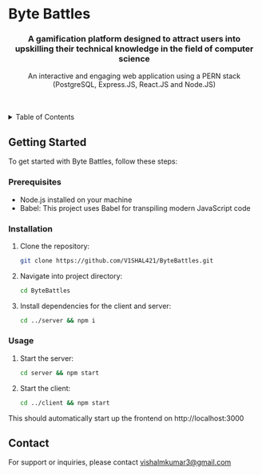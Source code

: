 # Byte Battles

<a name="readme-top"></a>

<h3 align="center">A gamification platform designed to attract users into upskilling their technical knowledge in the field of computer science</h3>

  <p align="center">
    An interactive and engaging web application using a PERN stack (PostgreSQL, Express.JS, React.JS and Node.JS)
    <br />
    <br />
    <br />
  </p>

<!-- TABLE OF CONTENTS -->
<details>
  <summary>Table of Contents</summary>
  <ol>
    <li>
      <a>Getting Started</a>
      <ul>
        <li><a>Prerequisites</a></li>
        <li><a>Installation</a></li>
        <li><a>Usage</a></li>
      </ul>
    </li>
    <li>
      <a>Contact</a>
    </li>
  </ol>
</details>

  ## Getting Started

To get started with Byte Battles, follow these steps:

### Prerequisites

- Node.js installed on your machine
- Babel: This project uses Babel for transpiling modern JavaScript code

### Installation

1. Clone the repository:
   ```sh
   git clone https://github.com/V1SHAL421/ByteBattles.git
   ```
2. Navigate into project directory:
   ```sh
   cd ByteBattles
   ``` 
3. Install dependencies for the client and server:
   ```sh
   cd ../server && npm i
   ```

### Usage

1. Start the server:
   ```sh
   cd server && npm start
   ```
2. Start the client:
   ```sh
   cd ../client && npm start
   ```
  This should automatically start up the frontend on http://localhost:3000

## Contact

For support or inquiries, please contact vishalmkumar3@gmail.com


</div>
